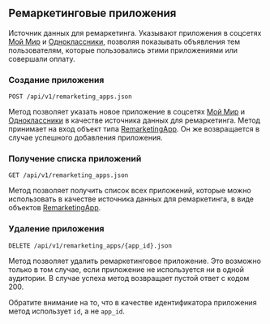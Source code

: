 ## Ремаркетинговые приложения
Источник данных для ремаркетинга. Указывают приложения в
соцсетях [Мой Мир](http://my.mail.ru/) и
[Одноклассники](http://odnoklassniki.ru/), позволяя показывать объявления
тем пользователям, которые пользовались этими приложениями или совершали
оплату.

### Создание приложения
`POST /api/v1/remarketing_apps.json`

<p>Метод позволяет указать новое приложение в соцсетях
<a href="http://my.mail.ru/">Мой Мир</a> и <a href="http://odnoklassniki.ru/">Одноклассники</a>
в качестве источника данных для ремаркетинга. Метод принимает на вход
объект типа <a href="#object_remarketingapp">RemarketingApp</a>. Он же возвращается в случае успешного
добавления приложения.</p>


### Получение списка приложений
`GET /api/v1/remarketing_apps.json`

<p>Метод позволяет получить список всех приложений, которые можно использовать
в качестве источника данных для ремаркетинга, в виде объектов
<a href="#object_remarketingapp">RemarketingApp</a>.</p>


### Удаление приложения
`DELETE /api/v1/remarketing_apps/{app_id}.json`

<p>Метод позволяет удалить ремаркетинговое приложение. Это возможно только в
том случае, если приложение не используется ни в одной аудитории. В случае
успеха метод возвращает пустой ответ с кодом 200.</p>
<p>Обратите внимание на то, что в качестве идентификатора приложения метод
использует <code>id</code>, а не <code>app_id</code>.</p>

